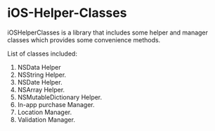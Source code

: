 # iOS-Helper-Classes
iOSHelperClasses is a library that includes some helper and manager classes which provides some convenience methods.

List of classes included:

1. NSData Helper
2. NSString Helper.
3. NSDate Helper.
4. NSArray Helper.
5. NSMutableDictionary Helper.
6. In-app purchase Manager.
7. Location Manager.
8. Validation Manager.

